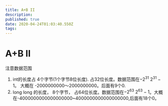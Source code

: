 ```yaml
---
title: A+B II
description: 
published: true
date: 2020-04-24T01:03:40.550Z
tags: 
---
```


# A+B II 

注意数据范围

1. int的长度占 4个字节(1个字节8位长度). 占32位长度。数据范围在$-2^31~2^31-1$。 大概在 -2000000000～2000000000。后面有9个0.
2. long long 的长度， 8个字节， 占64位长度。数据范围在$-2^63~2^63-1$。大概在-4000000000000000000~4000000000000000000,后面有18个0。